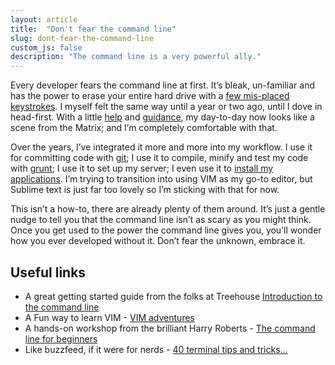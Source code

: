 ```yaml
---
layout: article
title:  "Don't fear the command line"
slug: dont-fear-the-command-line
custom_js: false
description: "The command line is a very powerful ally."
---
```

Every developer fears the command line at first. It’s bleak, un-familiar and has the power to erase your entire hard drive with a [few mis-placed keystrokes](http://youtu.be/8dhp_20j0Ys). I myself felt the same way until a year or two ago, until I dove in head-first. With a little [help](https://twitter.com/jamiecurle) and [guidance](https://twitter.com/anthonysterling), my day-to-day now looks like a scene from the Matrix; and I’m completely comfortable with that.

Over the years, I’ve integrated it more and more into my workflow. I use it for committing code with [git](http://git-scm.com/); I use it to compile, minify and test my code with [grunt](http://gruntjs.com/); I use it to set up my server; I even use it to [install my applications](https://github.com/caskroom/homebrew-cask). I’m trying to transition into using VIM as my go-to editor, but Sublime text is just far too lovely so I’m sticking with that for now.

This isn’t a how-to, there are already plenty of them around. It’s just a gentle nudge to tell you that the command line isn’t as scary as you might think. Once you get used to the power the command line gives you, you’ll wonder how you ever developed without it. Don’t fear the unknown, embrace it.

## Useful links
- A great getting started guide from the folks at Treehouse [Introduction to the command line](http://blog.teamtreehouse.com/introduction-to-the-mac-os-x-command-line)
- A Fun way to learn VIM - [VIM adventures](http://vim-adventures.com/)
- A hands-on workshop from the brilliant Harry Roberts - [The command line for beginners](http://2014.industryconf.com/workshops/#harry)
- Like buzzfeed, if it were for nerds - [40 terminal tips and tricks&hellip;](http://computers.tutsplus.com/tutorials/40-terminal-tips-and-tricks-you-never-thought-you-needed--mac-51192)
